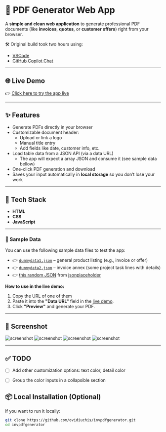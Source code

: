 # 📄 PDF Generator Web App

A **simple and clean web application** to generate professional PDF documents (like **invoices**, **quotes**, or **customer offers**) right from your browser.

🛠️ Original build took two hours using:
- [VSCode](https://code.visualstudio.com/)
- [GitHub Copilot Chat](https://code.visualstudio.com/docs/copilot/getting-started-chat)

---
## 🌐 Live Demo

👉 [Click here to try the app live](https://ovidiuchis.github.io/invpdfgenerator/)

---

## ✨ Features

- Generate PDFs directly in your browser
- Customizable document header:
  - Upload or link a logo
  - Manual title entry
  - Add fields like date, customer info, etc.
- Load table data from a JSON API (via a data URL)
  - The app will expect a array JSON and consume it (see sample data bellow)
- One-click PDF generation and download
- Saves your input automatically in **local storage** so you don’t lose your work

---

## 🚀 Tech Stack

- **HTML**
- **CSS**
- **JavaScript**

---

### 📄 Sample Data

You can use the following sample data files to test the app:

- 👉 [`dummydata1.json`](https://ovidiuchis.github.io/invpdfgenerator/assets/dummydata1.json) – general product listing (e.g., invoice or offer)
- 👉 [`dummydata2.json`](https://ovidiuchis.github.io/invpdfgenerator/assets/dummydata2.json) – invoice annex (some project task lines with details)
- 👉 [this random JSON](https://jsonplaceholder.typicode.com/posts) from [jsonplaceholder](https://jsonplaceholder.typicode.com/)

**How to use in the live demo:**

1. Copy the URL of one of them
2. Paste it into the **"Data URL"** field in the [live demo](https://ovidiuchis.github.io/invpdfgenerator/).
3. Click **"Preview"** and generate your PDF.

---

## 📸 Screenshot

![screenshot](assets/ss1.png)
![screenshot](assets/ss2.png)
![screenshot](assets/ss3.png)
![screenshot](assets/ss4.png)

---
## ✅ TODO

- [ ] Add other customization options: text color, detail color
- [ ] Group the color inputs in a collapsible section

      
## 📦 Local Installation (Optional)

If you want to run it locally:

```bash
git clone https://github.com/ovidiuchis/invpdfgenerator.git
cd invpdfgenerator
```
